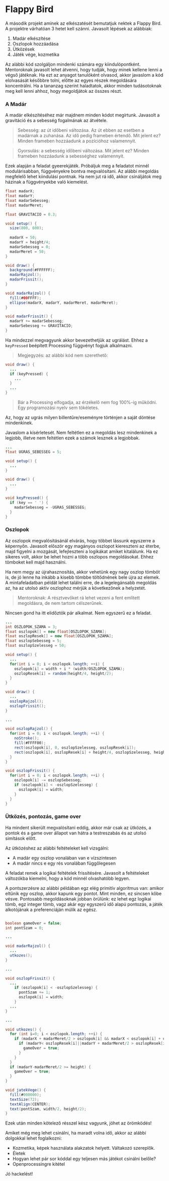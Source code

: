 
# Flappy Bird

A második projekt aminek az elkészatését bemutatjuk nektek a Flappy Bird. A projektre várhatóan 3 hetet kell szánni. Javasolt lépések az alábbiak:

 1. Madár elkészítése
 2. Oszlopok hozzáadása
 3. Ütközések
 4. Játék vége, kozmetika

Az alábbi kód szolgáljon mindenki számára egy kiindulópontként. Mentoroknak javasolt lehet átvenni, hogy tudják, hogy minek kellene lenni a végső játéknak. Ha ezt az anyagot tanulóként olvasod, akkor javaslom a kód elolvasását későbbre tolni, előtte az egyes részek megoldására koncentrálni. Ha a tananzag szerint haladtatok, akkor minden tudásotoknak meg kell lenni ahhoz, hogy megoldjátok az összes részt.

### A Madár

A madár elkészítéséhez már majdnem minden kódot megírtunk. Javasolt a gravitáció és a sebesség fogalmának az átvétele.

> Sebesség: az út időbeni változása. Az út ebben az esetben a madárnak a zuhanása. Az idő pedig frameben értendő. 
Mit jelent ez? Minden frameben hozzáadunk a pozícióhoz valamennyit.

> Gyorsulás: a sebesség időbeni változása.
Mit jelent ez? Minden frameben hozzáadunk a sebességhez valamennyit.

Ezek alapján a feladat gyeerekjáték. Próbáljuk meg a feladatot minnél modulárisabban, függvényekre bontva megvalósítani. Az alábbi megoldás megfelelő lehet kiindulási pontnak. Ha nem jut rá idő, akkor csináljátok meg házinak a függvényekbe való kiemelést.

```Java
float madarX;
float madarY;
float madarSebesseg;
float madarMeret;

float GRAVITACIO = 0.3;

void setup() {
  size(800, 600);
  
  madarX = 50;
  madarY = height/4;
  madarSebesseg = 0;
  madarMeret = 50;
}

void draw() {
  background(#FFFFFF);
  madarRajzol();
  madarFrissit();
}

void madarRajzol() {
  fill(#00FFFF);
  ellipse(madarX, madarY, madarMeret, madarMeret);
}

void madarFrissit() {
  madarY += madarSebesseg;
  madarSebesseg += GRAVITACIO;
}
```

Ha mindezzel megvagyunk akkor bevezethetjük az ugrálást. Ehhez a `keyPressed` beépített Processing függvényt fogjuk alkalmazni. 

> Megjegyzés: az alábbi kód nem szerethető:
> 
```Java
void draw() {
  ...
  if (keyPressed) {
    ...
  }
  ...
}
```
> Bár a Processing elfogadja, az érzékelő nem fog 100%-ig működni. Egy programozási nyelv sem tökéletes.

Az, hogy az ugrás milyen billentűre/eseményre történjen a saját döntése mindenkinek.

Javaslom a kísérletesét. Nem feltétlen ez a megoldás lesz mindenkinek a legjobb, illetve nem feltétlen ezek a számok lesznek a legjobbak.

```Java
...
float UGRAS_SEBESSEG = 5;

void setup() {
  ...
}

void draw() {
  ...
}

void keyPressed() {
  if (key == ' ') {
    madarSebesseg = -UGRAS_SEBESSEG;
  }
}
```

### Oszlopok

Az oszlopok megvalósításánál elvárás, hogy többet lássunk egyszerre a képernyőn. Javasolt először egy magányos oszlopot kiereszteni az éterbe, majd figyelni a mozgását, lefejleszteni a logikákat amiket kitalálunk. Ha ez sikeres volt, akkor be lehet hozni a több oszlopos megoldásokat. Ehhez tömboket kell majd használni.

Ha nem megy az újrahasznosítás, akkor vehetünk egy nagy oszlop tömböt is, de jó lenne ha inkább a kisebb tömbbe töltődnének bele újra az elemek. A mintafeladatban példát lehet találni erre, de a legelegánsabb megoldás az, ha az utolsó aktív oszlophoz mérjük a következőnek a helyzetét. 

> Mentoroknak: A résztvevőket rá lehet vezeni a fent említett megoldásra, de nem tartom célszerűnek. 

Nincsen gond ha itt elidőztök pár alkalmat. Nem egyszerű ez a feladat.

```Java
...
int OSZLOPOK_SZAMA = 3;
float oszlopok[] = new float[OSZLOPOK_SZAMA];
float oszlopResek[] = new float[OSZLOPOK_SZAMA];
float oszlopSebesseg = 5;
float oszlopSzelesseg = 50;

void setup() {
  ...
  for(int i = 0; i < oszlopok.length; ++i) {
    oszlopok[i] = width + i * (width/OSZLOPOK_SZAMA);
    oszlopResek[i] = random(height/4, height/2);
  }
}

void draw() {
  ...
  oszlopRajzol();
  oszlopFrissit(); 
}

...

void oszlopRajzol() {
  for(int i = 0; i < oszlopok.length; ++i) {
    noStroke();
    fill(#FFFF00);
    rect(oszlopok[i], 0, oszlopSzelesseg, oszlopResek[i]);
    rect(oszlopok[i], oszlopResek[i] + height/4, oszlopSzelesseg, height);
  }
}

void oszlopFrissit() {
  for(int i = 0; i < oszlopok.length; ++i) {
    oszlopok[i] -= oszlopSebesseg;
    if (oszlopok[i] < -oszlopSzelesseg) {
      oszlopok[i] = width;
    }
  }
}
```

### Ütközés, pontozás, game over

Ha mindent sikerült megvalósítani eddig, akkor már csak az ütközés, a pontok és a game over állapot van hátra a testreszabás és az utolsó simítások előtt.

Az ütközéshez az alábbi feltételeket kell vizsgálni:

 - A madár egy oszlop vonalában van e vízszintesen
 - A madár nincs e egy rés vonalában függőlegesen

A feladat remek a logikai feltételek frissítésére. Javasolt a feltételeket változókba kiemelni, hogy a kód minnél olvashatóbb legyen.

A pontszerzésre az alábbi példában egz elég primitív algoritmus van: amikor eltűnik egy oszlop, akkor kapunk egy pontot. Mint minden, ez sincsen kőbe vésve. Pontosabb megoldásoknak jobban örülünk: ez lehet egz logikai tömb, egz integer tömb, vagz akár egy egyszerű idő alapú pontozás, a játék alkotójának a preferenciáján múlik az egész.

```Java

boolean gameOver = false;
int pontSzam = 0;

...

void madarRajzol() {
  ...
  utkozes();
}

...

void oszlopFrissit() {
  ...
    if (oszlopok[i] < -oszlopSzelesseg) {
      pontSzam += 1;
      oszlopok[i] = width;
    }
  ...
}

...

void utkozes() {
  for (int i=0; i < oszlopok.length; ++i) {
    if (madarX + madarMeret/2 > oszlopok[i] && madarX < oszlopok[i] + oszlopSzelesseg) {
      if (madarY< oszlopResek[i]||madarY + madarMeret/2 > oszlopResek[i] + height/4) {
        gameOver = true;
      }
    }
  }
  if (madarY-madarMeret/2 >= height) {
    gameOver = true;
  }
}

void jatekVege() {
  fill(#000000);
  textSize(72);
  textAlign(CENTER);
  text(pontSzam, width/2, height/2);
}
```

Ezek után minden kötelező résszel kész vagyunk, jöhet az örömködés!

Amiket még meg lehet csinálni, ha maradt volna idő, akkor az alábbi dolgokkal lehet foglalkozni:

 - Kozmetika, képek használata alakzatok helyett. Váltakozó szereplők.
 - Életek
 - Hogyan lehet pár sor kóddal egy teljesen más játékot csinálni belőle?
 - Openprocessingre kitétel

Jó hackelést!